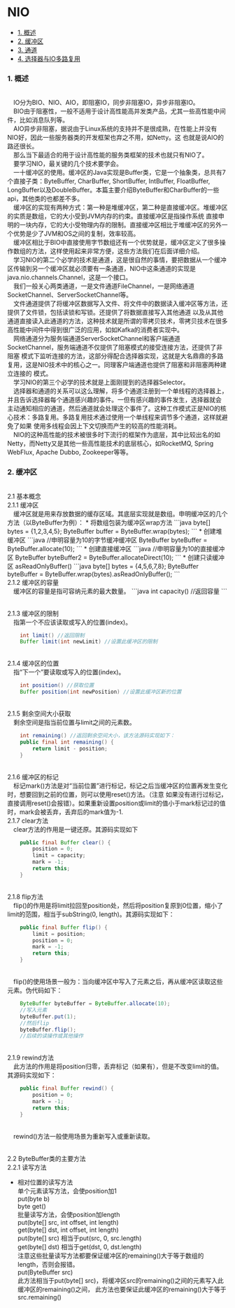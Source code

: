 # NIO

* [1. 概述](#1)
* [2. 缓冲区](#2)
* [3. 通道](#3)
* [4. 选择器与IO多路复用](#4)

<h3 id="1">1. 概述</h3>
<br>&emsp;IO分为BIO、NIO、AIO，即阻塞IO，同步非阻塞IO，异步非阻塞IO。
<br>&emsp;BIO由于阻塞性，一般不适用于设计高性能高并发类产品，尤其一些高性能中间件，比如消息队列等。
<br>&emsp;AIO异步非阻塞，据说由于Linux系统的支持并不是很成熟，在性能上并没有NIO好，因此一些服务器类的开发框架也弃之不用，如Netty。这
也就是说AIO的路还很长。
<br>&emsp;那么当下最适合的用于设计高性能的服务类框架的技术也就只有NIO了。
<br>&emsp;要学习NIO，最关键的几个技术要学会。
<br>&emsp;一十缓冲区的使用。缓冲区的Java实现是Buffer类，它是一个抽象类，总共有7个直接子类：ByteBuffer, CharBuffer, ShortBuffer,
IntBuffer, FloatBuffer, LongBuffer以及DoubleBuffer。本篇主要介绍ByteBuffer和CharBuffer的一些api，其他类的也都差不多。
<br>&emsp;缓冲区的实现有两种方式：第一种是堆缓冲区，第二种是直接缓冲区。堆缓冲区的实质是数组，它的大小受到JVM内存的约束。直接缓冲区是指操作系统
直接申明的一块内存，它的大小受物理内存的限制。直接缓冲区相比于堆缓冲区的另外一个优势是少了JVM和OS之间的复制，效率较高。
<br>&emsp;缓冲区相比于BIO中直接使用字节数组还有一个优势就是，缓冲区定义了很多操作数组的方法，这样使用起来非常方便，这些方法我们在后面详细介绍。
<br>&emsp;学习NIO的第二个必学的技术是通道，这是很自然的事情，要把数据从一个缓冲区传输到另一个缓冲区就必须要有一条通道，NIO中这条通道的实现是
java.nio.channels.Channel，这是一个接口。
<br>&emsp;我们一般关心两类通道，一是文件通道FileChannel，一是网络通道SocketChannel、ServerSocketChannel等。
<br>&emsp;文件通道提供了将缓冲区数据写入文件、将文件中的数据读入缓冲区等方法，还提供了文件锁，包括读锁和写锁。还提供了将数据直接写入其他通道
以及从其他通道直接读入此通道的方法，这种技术就是所谓的零拷贝技术，零拷贝技术在很多高性能中间件中得到很广泛的应用，如如Kafka的消费者实现中。
<br>&emsp;网络通道分为服务端通道ServerSocketChannel和客户端通道SocketChannel，服务端通道不仅提供了阻塞模式的接受连接方法，还提供了非阻塞
模式下监听连接的方法，这部分得配合选择器实现，这就是大名鼎鼎的多路复用，这是NIO技术中的核心之一。同理客户端通道也提供了阻塞和非阻塞两种建立连接的
模式。
<br>&emsp;学习NIO的第三个必学的技术就是上面刚提到的选择器Selector。
<br>&emsp;选择器和通道的关系可以这么理解，将多个通道注册到一个单线程的选择器上，并且告诉选择器每个通道感兴趣的事件。一但有感兴趣的事件发生，选择器就会
主动通知相应的通道，然后通道就会处理这个事件了。这种工作模式正是NIO的核心技术：多路复用。多路复用技术通过使用一个单线程来调节多个通道，这样就避免了如果
使用多线程会因上下文切换而产生的较高的性能消耗。
<br>&emsp;NIO的这种高性能的技术被很多时下流行的框架作为底层，其中比较出名的如Netty，而Netty又是其他一些高性能技术的底层核心，如RocketMQ, 
Spring WebFlux, Apache Dubbo, Zookeeper等等。

<h3 id="2">2. 缓冲区</h3>
<br>2.1 基本概念
<br>2.1.1 缓冲区
<br>&emsp;缓冲区就是用来存放数据的缓存区域。其底层实现就是数组。申明缓冲区的几个方法（以ByteBuffer为例）：
* 将数组包装为缓冲区wrap方法
```java
    byte[] bytes = {1,2,3,4,5};
    ByteBuffer buffer = ByteBuffer.wrap(bytes);
```
* 创建堆缓冲区
```java
    //申明容量为10的字节缓冲缓冲区
    ByteBuffer byteBuffer = ByteBuffer.allocate(10);
```
* 创建直接缓冲区
```java
    //申明容量为10的直接缓冲区
    ByteBuffer byteBuffer2 = ByteBuffer.allocateDirect(10);
```
* 创建只读缓冲区 asReadOnlyBuffer()
```java
    byte[] bytes = {4,5,6,7,8};
    ByteBuffer byteBuffer = ByteBuffer.wrap(bytes).asReadOnlyBuffer();
```
<br>2.1.2 缓冲区的容量
<br>&emsp;缓冲区的容量是指可容纳元素的最大数量。
```java
    int capacity() //返回容量
```

<br>2.1.3 缓冲区的限制
<br>&emsp;指第一个不应该读取或写入的位置(index)。
```java
    int limit() //返回限制
    Buffer limit(int newLimit) //设置此缓冲区的限制
```

<br>2.1.4 缓冲区的位置
<br>&emsp;指“下一个”要读取或写入的位置(index)。
```java
    int position() //获取位置
    Buffer position(int newPosition) //设置此缓冲区新的位置
```

<br>2.1.5 剩余空间大小获取
<br>&emsp;剩余空间是指当前位置与limit之间的元素数。
```java
    int remaining() //返回剩余空间大小，该方法源码实现如下：
    public final int remaining() {
        return limit - position;
    }
```

<br>2.1.6 缓冲区的标记
<br>&emsp;标记mark()方法是对“当前位置”进行标记，标记之后当缓冲区的位置再发生变化时，想要回到之前的位置，则可以使用reset()方法。（注意
如果没有进行过标记，直接调用reset()会报错）。如果重新设置position或limit的值小于mark标记过的值时，mark会被丢弃，丢弃后的mark值为-1.
<br>2.1.7 clear方法
<br>&emsp;clear方法的作用是一键还原。其源码实现如下
```java
    public final Buffer clear() {
        position = 0;
        limit = capacity;
        mark = -1;
        return this;
    }
```

<br>2.1.8 flip方法
<br>&emsp;flip()的作用是将limit拉回至position处，然后将position复原到0位置，缩小了limit的范围，相当于subString(0, length)。其源码实现如下：
```java
    public final Buffer flip() {
        limit = position;
        position = 0;
        mark = -1;
        return this;
    }
```
<br>&emsp;flip()的使用场景一般为：当向缓冲区中写入了元素之后，再从缓冲区读取这些元素。伪代码如下：
```java
    ByteBuffer byteBuffer = ByteBuffer.allocate(10);
    //写入元素
    byteBuffer.put(1);
    //然后flip
    byteBuffer.flip();
    //后续的读操作或其他操作
```

<br>2.1.9 rewind方法
<br>&emsp;此方法的作用是将position归零，丢弃标记（如果有），但是不改变limit的值。其源码实现如下：
```java
    public final Buffer rewind() {
        position = 0;
        mark = -1;
        return this;
    }
```
<br>&emsp;rewind()方法一般使用场景为重新写入或重新读取。

<br>2.2 ByteBuffer类的主要方法
<br>2.2.1 读写方法
* 相对位置的读写方法
<br>单个元素读写方法，会使position加1
<br>put(byte b) 
<br>byte get()
<br>批量读写方法，会使position加length
<br>put(byte[] src, int offset, int length)
<br>get(byte[] dst, int offset, int length)
<br>put(byte[] src) 相当于put(src, 0, src.length)
<br>get(byte[] dst) 相当于get(dst, 0, dst.length)
<br>注意这些批量读写方法都要保证缓冲区的remaining()大于等于数组的length，否则会报错。
<br>put(ByteBuffer src) 
<br>此方法相当于put(byte[] src)，将缓冲区src的remaining()之间的元素写入此缓冲区的remaining()之间，
此方法也要保证此缓冲区的remaining()大于等于 src.remaining()


<br>&emsp;
<br>&emsp;
<br>&emsp;
<br>&emsp;
<br>&emsp;
<br>&emsp;